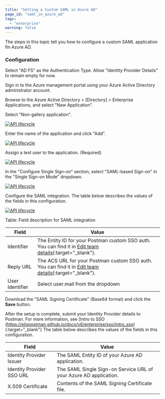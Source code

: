 ```yaml
---
title: "Setting a Custom SAML in Azure AD"
page_id: "saml_in_azure_ad"
tags: 
  - "enterprise"
warning: false
---
```


The steps in this topic tell you how to configure a custom SAML application fin Azure AD.


### Configuration

Select "AD FS" as the Authentication Type. Allow "Identity Provider Details" to remain empty for now.

Sign in to the Azure management portal using your Azure Active Directory administrator account. 

Browse to the Azure Active Directory > [Directory] > Enterprise Applications, and select "New Application".

Select "Non-gallery application".

[![API lifecycle](https://s3.amazonaws.com/postman-static-getpostman-com/postman-docs/ENT-add-non-gallery-application.png)](https://s3.amazonaws.com/postman-static-getpostman-com/postman-docs/ENT-add-non-gallery-application.png)

Enter the name of the application and click "Add".

[![API lifecycle](https://s3.amazonaws.com/postman-static-getpostman-com/postman-docs/ENT-add-postman-app.png)](https://s3.amazonaws.com/postman-static-getpostman-com/postman-docs/ENT-add-postman-app.png)

Assign a test user to the application. (Required)

[![API lifecycle](https://s3.amazonaws.com/postman-static-getpostman-com/postman-docs/ENT-azure-app-quickstart.png)](https://s3.amazonaws.com/postman-static-getpostman-com/postman-docs/ENT-azure-app-quickstart.png)

In the "Configure Single Sign-on" section, select "SAML-based Sign-on" in the "Single Sign-on Mode" dropdown.

[![API lifecycle](https://s3.amazonaws.com/postman-static-getpostman-com/postman-docs/ENT-single-sign-on-saml.png)](https://s3.amazonaws.com/postman-static-getpostman-com/postman-docs/ENT-single-sign-on-saml.png)

Configure the SAML integration. The table below describes the values of the fields in this configuration.

[![API lifecycle](https://s3.amazonaws.com/postman-static-getpostman-com/postman-docs/ENT-configure-saml.png)](https://s3.amazonaws.com/postman-static-getpostman-com/postman-docs/ENT-configure-saml.png)

Table: Field description for SAML integration

| Field         | Value         |
| ------------- | ------------- |
| Identifier | The Entity ID for your Postman custom SSO auth. You can find it in [Edit team details](https://app.getpostman.com/dashboard/teams){:target="_blank"}.   |
| Reply URL | The ACS URL for your Postman custom SSO auth. You can find it in [Edit team details](https://app.getpostman.com/dashboard/teams){:target="_blank"}.  |
| User Identifier  | Select user.mail from the dropdown  |

Download the "SAML Signing Certificate" (Base64 format) and click the **Save** button.

After the setup is complete, submit your Identity Provider details to Postman. For more information, see [Intro to SSO (https://elispostman.github.io/docs/v6/enterprise/sso/intro_sso){:target="_blank"} The table below describes the values of the fields in this configuration.

| Field         | Value         |
| ------------- | ------------- |
| Identity Provider Issuer  | The SAML Entity ID of your Azure AD application.  |
| Identity Provider SSO URL  | The SAML Single Sign-on Service URL of your Azure AD application.    |
| X.509 Certificate   | Contents of  the SAML Signing Certificate file.  |
	
	
	
